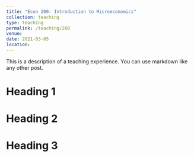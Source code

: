 ```yaml
---
title: "Econ 200: Introduction to Microeconomics"
collection: teaching
type: teaching
permalink: /teaching/200
venue: 
date: 2021-03-05
location: 
---
```


This is a description of a teaching experience. You can use markdown like any other post.

Heading 1
======

Heading 2
======

Heading 3
======